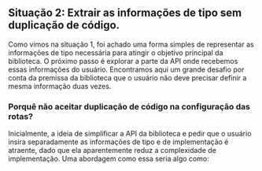 ## Situação 2: Extrair as informações de tipo sem duplicação de código.

Como vimos na situação 1, foi achado uma forma simples de representar as informações de tipo necessária para atingir o objetivo principal da biblioteca. O próximo passo é explorar a parte da API onde recebemos essas informações do usuário. Encontramos aqui um grande desafio por conta da premissa da biblioteca que o usuário não deve precisar definir a mesma informação duas vezes. 

### Porquê não aceitar duplicação de código na configuração das rotas?

Inicialmente, a ideia de simplificar a API da biblioteca e pedir que o usuário insira separadamente as informações de tipo e de implementação é atraente, dado que ela aparentemente reduz a complexidade de implementação. Uma abordagem como essa seria algo como:

